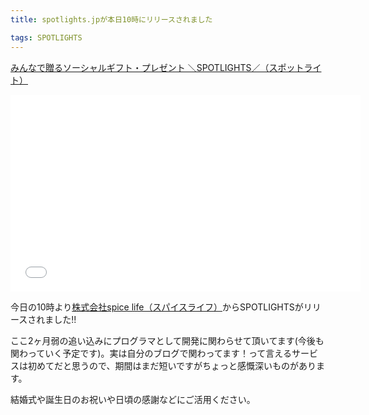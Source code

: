 ```yaml
---
title: spotlights.jpが本日10時にリリースされました

tags: SPOTLIGHTS
---
```



<a class="embedly-card" href="https://spotlights.jp">みんなで贈るソーシャルギフト・プレゼント ＼SPOTLIGHTS／（スポットライト）</a>
<script async src="//cdn.embedly.com/widgets/platform.js" charset="UTF-8"></script>

<div style="text-align: center">
  <iframe width="560" height="315" src="//www.youtube.com/embed/xP14KD2qIR8" frameborder="0" allowfullscreen></iframe>
</div>

今日の10時より[株式会社spice life（スパイスライフ）](http://spicelife.jp/)からSPOTLIGHTSがリリースされました!!

ここ2ヶ月弱の追い込みにプログラマとして開発に関わらせて頂いてます(今後も関わっていく予定です)。実は自分のブログで関わってます！って言えるサービスは初めてだと思うので、期間はまだ短いですがちょっと感慨深いものがあります。

結婚式や誕生日のお祝いや日頃の感謝などにご活用ください。

